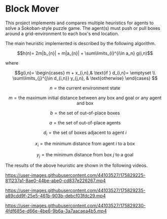# Block Mover
This project implements and compares multiple heuristics for agents to solve a Sokoban-style puzzle game. The agent(s) must push or pull boxes around a grid-environment to each box's end location.

The main heuristic implemented is described by the following algorithm.

$$h(n)= 2m|b_{n}| + m|a_{n}| + \sum\limits_{i}^{i\in a_n} g(i,n)$$

where

$$g(i,n)=
\begin{cases}
    m + x_{i,n},& \text{if } d_{i,n}= \emptyset \\
    \sum\limits_{j}^{j\in d_{i,n}} y_{j,n},              & \text{otherwise}
\end{cases}
$$

$$n = \text{the current environment state}$$

$$m = \text{the maximum initial distance between any box and goal or any agent and box}$$

$$b = \text{the set of out-of-place boxes}$$

$$a = \text{the set of out-of-place agents}$$

$$d_i = \text{the set of boxes adjacent to agent } i$$

$$x_i = \text{the minimum distance from agent } i \text{ to a box}$$

$$y_j = \text{the minimum distance from box } j \text{ to a goal}$$

The results of the above heuristic are shown in the following videos.

https://user-images.githubusercontent.com/44103527/175829225-811237a1-8ae0-44be-abe0-cd837e226267.mp4



https://user-images.githubusercontent.com/44103527/175829235-a89cdd9f-25e5-461b-903b-debcf03fdc29.mp4



https://user-images.githubusercontent.com/44103527/175829230-4fdf685e-d66e-4be6-9b6a-3a7aacaea4b5.mp4

